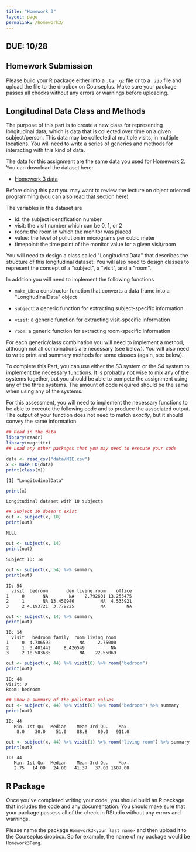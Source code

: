 ```yaml
---
title: "Homework 3"
layout: page
permalink: /homework3/
---
```




## DUE: 10/28


## Homework Submission

Please build your R package either into a `.tar.gz` file or to a `.zip` file and upload the file to the dropbox on Courseplus. Make sure your package passes all checks without any errors or warnings before uploading.


## Longitudinal Data Class and Methods

The purpose of this part is to create a new class for representing longitudinal data, which is data that is collected over time on a given subject/person. This data may be collected at multiple visits, in multiple locations. You will need to write a series of generics and methods for interacting with this kind of data. 

The data for this assignment are the same data you used for Homework 2. You can download the dataset here:

* [Homework 3 data](MIE.zip)

Before doing this part you may want to review the lecture on object oriented programming (you can also [read that section here](https://bookdown.org/rdpeng/RProgDA/object-oriented-programming.html))

The variables in the dataset are

* id: the subject identification number
* visit: the visit number which can be 0, 1, or 2
* room: the room in which the monitor was placed
* value: the level of pollution in micrograms per cubic meter
* timepoint: the time point of the monitor value for a given visit/room

You will need to design a class called "LongitudinalData" that describes the structure of this longitudinal dataset. You will also need to design classes to represent the concept of a "subject", a "visit", and a "room".

In addition you will need to implement the following functions

* `make_LD`: a constructor function that converts a data frame into a "LongitudinalData" object

* `subject`: a generic function for extracting subject-specific information

* `visit`: a generic function for extracting visit-specific information

* `room`: a generic function for extracting room-specific information

For each generic/class combination you will need to implement a method, although not all combinations are necessary (see below). You will also need to write print and summary methods for some classes (again, see below).

To complete this Part, you can use either the S3 system or the S4 system to implement the necessary functions. It is probably not wise to mix any of the systems together, but you should be able to compete the assignment using any of the three systems. The amount of code required should be the same when using any of the systems.




For this assessment, you will need to implement the necessary functions to be able to execute the following code and to produce the associated output. The output of your function does not need to match *exactly*, but it should convey the same information. 


```r
## Read in the data
library(readr)
library(magrittr)
## Load any other packages that you may need to execute your code

data <- read_csv("data/MIE.csv")
x <- make_LD(data)
print(class(x))
```

```
[1] "LongitudinalData"
```

```r
print(x)
```

```
Longitudinal dataset with 10 subjects 
```

```r
## Subject 10 doesn't exist
out <- subject(x, 10)
print(out)
```

```
NULL
```

```r
out <- subject(x, 14)
print(out)
```

```
Subject ID: 14 
```

```r
out <- subject(x, 54) %>% summary
print(out)
```

```
ID: 54 
  visit  bedroom       den living room    office
1     0       NA        NA    2.792601 13.255475
2     1       NA 13.450946          NA  4.533921
3     2 4.193721  3.779225          NA        NA
```

```r
out <- subject(x, 14) %>% summary
print(out)
```

```
ID: 14 
  visit   bedroom family  room living room
1     0  4.786592           NA     2.75000
2     1  3.401442     8.426549          NA
3     2 18.583635           NA    22.55069
```

```r
out <- subject(x, 44) %>% visit(0) %>% room("bedroom")
print(out)
```

```
ID: 44 
Visit: 0 
Room: bedroom 
```

```r
## Show a summary of the pollutant values
out <- subject(x, 44) %>% visit(0) %>% room("bedroom") %>% summary
print(out)
```

```
ID: 44 
   Min. 1st Qu.  Median    Mean 3rd Qu.    Max. 
    8.0    30.0    51.0    88.8    80.0   911.0 
```

```r
out <- subject(x, 44) %>% visit(1) %>% room("living room") %>% summary
print(out)
```

```
ID: 44 
   Min. 1st Qu.  Median    Mean 3rd Qu.    Max. 
   2.75   14.00   24.00   41.37   37.00 1607.00 
```


## R Package

Once you've completed writing your code, you should build an R package that includes the code and any documentation. You should make sure that your package passess all of the check in RStudio without any errors and warnings. 

Please name the package `Homework3<your last name>` and then upload it to the Courseplus dropbox. So for example, the name of my package would be `Homework3Peng`.
















